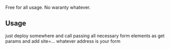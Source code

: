 Free for all usage. No waranty whatever.

## Usage

just deploy somewhere and call passing all necessary form elements as get params and add site=... whatever address is your form


